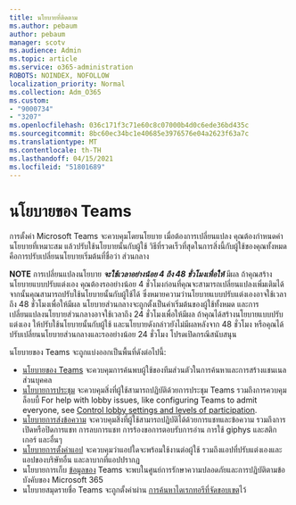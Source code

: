 ```yaml
---
title: นโยบายที่ติดตาม
ms.author: pebaum
author: pebaum
manager: scotv
ms.audience: Admin
ms.topic: article
ms.service: o365-administration
ROBOTS: NOINDEX, NOFOLLOW
localization_priority: Normal
ms.collection: Adm_O365
ms.custom:
- "9000734"
- "3207"
ms.openlocfilehash: 036c171f3c71e60c8c07000b4d0c6ede36bd435c
ms.sourcegitcommit: 8bc60ec34bc1e40685e3976576e04a2623f63a7c
ms.translationtype: MT
ms.contentlocale: th-TH
ms.lasthandoff: 04/15/2021
ms.locfileid: "51801689"
---
```

# <a name="teams-policies"></a>นโยบายของ Teams

การตั้งค่า Microsoft Teams จะควบคุมโดยนโยบาย เมื่อต้องการเปลี่ยนแปลง คุณต้องกําหนดค่านโยบายที่เหมาะสม แล้วปรับใช้นโยบายนั้นกับผู้ใช้ วิธีที่รวดเร็วที่สุดในการสิ่งนี้กับผู้ใช้ของคุณทั้งหมดคือการปรับเปลี่ยนนโยบายเริ่มต้นที่ชื่อว่า ส่วนกลาง 

**NOTE** การเปลี่ยนแปลงนโยบาย **_จะใช้เวลาอย่างน้อย 4 ถึง 48 ชั่วโมงเพื่อให้_** มีผล ถ้าคุณสร้างนโยบายแบบปรับแต่งเอง คุณต้องรออย่างน้อย 4 ชั่วโมงก่อนที่คุณจะสามารถเปลี่ยนแปลงเพิ่มเติมได้ จากนั้นคุณสามารถปรับใช้นโยบายนั้นกับผู้ใช้ได้ ซึ่งหมายความว่านโยบายแบบปรับแต่งเองอาจใช้เวลาถึง 48 ชั่วโมงเพื่อให้มีผล นโยบายส่วนกลางจะถูกตั้งเป็นค่าเริ่มต้นของผู้ใช้ทั้งหมด และการเปลี่ยนแปลงนโยบายส่วนกลางอาจใช้เวลาถึง 24 ชั่วโมงเพื่อให้มีผล ถ้าคุณได้สร้างนโยบายแบบปรับแต่งเอง ให้ปรับใช้นโยบายนั้นกับผู้ใช้ และนโยบายดังกล่าวยังไม่มีผลหลังจาก 48 ชั่วโมง หรือคุณได้ปรับเปลี่ยนนโยบายส่วนกลางและรออย่างน้อย 24 ชั่วโมง โปรดเปิดกรณีสนับสนุน

นโยบายของ Teams จะถูกแบ่งออกเป็นพื้นที่ดังต่อไปนี้:

- [นโยบายของ Teams](https://docs.microsoft.com/MicrosoftTeams/teams-policies) จะควบคุมการค้นพบผู้ใช้ของทีมส่วนตัวในการค้นหาและการสร้างแชนเนลส่วนบุคคล  
- [นโยบายการประชุม](https://docs.microsoft.com/microsoftteams/meeting-policies-in-teams) จะควบคุมสิ่งที่ผู้ใช้สามารถปฏิบัติด้วยการประชุม Teams รวมถึงการควบคุมล็อบบี้ For help with lobby issues, like configuring Teams to admit everyone, see [Control lobby settings and levels of participation](https://docs.microsoft.com/alchemyinsights/bypass-lobby).
- [นโยบายการส่งข้อความ](https://docs.microsoft.com/microsoftteams/messaging-policies-in-teams) จะควบคุมสิ่งที่ผู้ใช้สามารถปฏิบัติได้ด้วยการแชทและข้อความ รวมถึงการเปิดหรือปิดการแชท การลบการแชท การร้องขอการตอบรับการอ่าน การใช้ giphys และสติกเกอร์ และอื่นๆ
- [นโยบายการตั้งค่าแอป](https://docs.microsoft.com/MicrosoftTeams/teams-app-setup-policies) จะควบคุมว่าแอปใดจะพร้อมใช้งานต่อผู้ใช้ รวมถึงแอปที่ปรับแต่งเองและแอปของบริษัทอื่น และลาบากที่แอปปรากฏ  
- นโยบายการเก็บ [ข้อมูลของ](https://docs.microsoft.com/microsoftteams/retention-policies) Teams จะพบในศูนย์การรักษาความปลอดภัยและการปฏิบัติตามข้อบังคับของ Microsoft 365
- นโยบายสมุดรายชื่อ Teams จะถูกตั้งค่าผ่าน [การค้นหาไดเรกทอรีที่จัดขอบเขต](https://docs.microsoft.com/MicrosoftTeams/teams-scoped-directory-search)ไว้